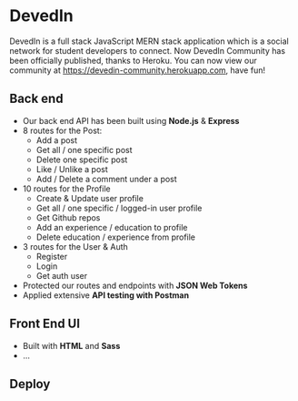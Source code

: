 # DevedIn

DevedIn is a full stack JavaScript MERN stack application which is a social network for student developers to connect.
Now DevedIn Community has been officially published, thanks to Heroku. You can now view our community at https://devedin-community.herokuapp.com, have fun!



## Back end

-   Our back end API has been built using **Node.js** & **Express**
-   8 routes for the Post:
    -   Add a post
    -   Get all / one specific post
    -   Delete one specific post
    -   Like / Unlike a post
    -   Add / Delete a comment under a post
-   10 routes for the Profile
    -   Create & Update user profile
    -   Get all / one specific / logged-in user profile
    -   Get Github repos
    -   Add an experience / education to profile
    -   Delete education / experience from profile
-   3 routes for the User & Auth
    -   Register
    -   Login
    -   Get auth user
-   Protected our routes and endpoints with **JSON Web Tokens**
-   Applied extensive **API testing with Postman**

## Front End UI

-   Built with **HTML** and **Sass**
-   ...

## Deploy

